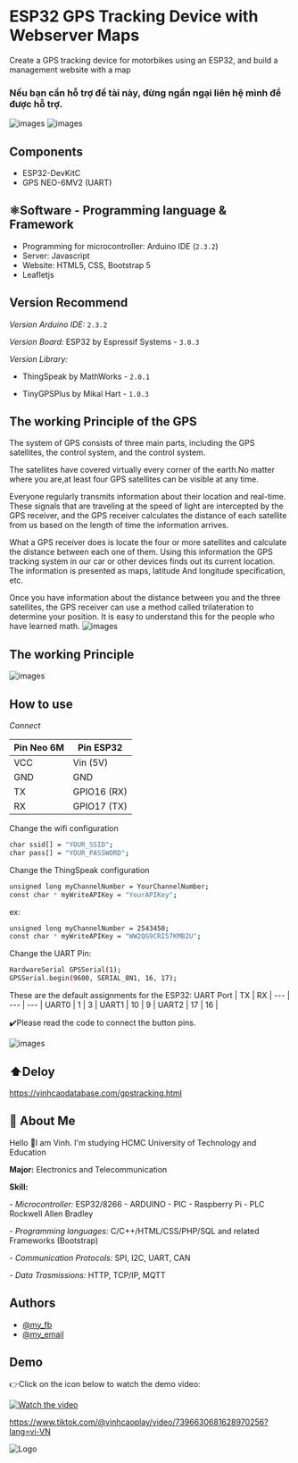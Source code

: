 
# ESP32 GPS Tracking Device with Webserver Maps

Create a GPS tracking device for motorbikes using an ESP32, and build a management website with a map

### Nếu bạn cần hỗ trợ đề tài này, đừng ngần ngại liên hệ mình để được hỗ trợ.

![images](https://github.com/VinhCao09/ESP32_GPS_Tracking_Device_with_Webserver_Maps/blob/main/images/1.jpg)
![images](https://github.com/VinhCao09/ESP32_GPS_Tracking_Device_with_Webserver_Maps/blob/main/images/4.jpg)
## Components
- ESP32-DevKitC
- GPS NEO-6MV2 (UART)

## ⚛️Software - Programming language & Framework
- Programming for microcontroller: Arduino IDE (`2.3.2`)
- Server: Javascript
- Website: HTML5, CSS, Bootstrap 5
- Leafletjs
  
## Version Recommend
*Version Arduino IDE:*
`2.3.2`

*Version Board:* ESP32 by Espressif Systems - `3.0.3`

*Version Library:* 

- ThingSpeak by MathWorks - `2.0.1`

- TinyGPSPlus by Mikal Hart - `1.0.3`

## The working Principle of the GPS

The system of GPS consists of three main parts, including the GPS satellites, the control system, and the control system.

The satellites have covered virtually every corner of the earth.No matter where you are,at least four GPS satellites can be visible at any time.

Everyone regularly transmits information about their location and real-time. These signals that are traveling at the speed of light are intercepted by the GPS receiver, and the GPS receiver calculates the distance of each satellite from us based on the length of time the information arrives.

What a GPS receiver does is locate the four or more satellites and calculate the distance between each one of them. Using this information the GPS tracking system in our car or other devices finds out its current location. The information is presented as maps, latitude And longitude specification, etc.

Once you have information about the distance between you and the three satellites, the GPS receiver can use a method called trilateration to determine your position. It is easy to understand this for the people who have learned math.
![images](https://www.eelinktracker.com/Images/attached/image/20190717/20190717150542_14537.png)

## The working Principle
![images](https://github.com/VinhCao09/ESP32_GPS_Tracking_Device_with_Webserver_Maps/blob/main/images/2.jpg)

## How to use
*Connect*

Pin Neo 6M | Pin ESP32 | 
--- | --- |
VCC | Vin (5V) |
GND | GND |
TX | GPIO16 (RX) |
RX | GPIO17 (TX) |

Change the wifi configuration

```bash
char ssid[] = "YOUR_SSID"; 
char pass[] = "YOUR_PASSWORD";  
```

Change the ThingSpeak configuration

```bash
unsigned long myChannelNumber = YourChannelNumber;
const char * myWriteAPIKey = "YourAPIKey";
```
ex:
```bash
unsigned long myChannelNumber = 2543450;
const char * myWriteAPIKey = "WW2QG9CRI57KMB2U";
```
Change the UART Pin:
```bash
HardwareSerial GPSSerial(1);
GPSSerial.begin(9600, SERIAL_8N1, 16, 17);
```

These are the default assignments for the ESP32:
UART Port | TX | RX |
--- | --- | --- |
UART0 | 1 | 3 |
UART1 | 10 | 9 |
UART2 | 17 | 16 |

✔️Please read the code to connect the button pins.

![images](https://github.com/VinhCao09/ESP32_GPS_Tracking_Device_with_Webserver_Maps/blob/main/images/3.jpg)

## ⬆️Deloy
https://vinhcaodatabase.com/gpstracking.html

## 🚀 About Me
Hello 👋I am Vinh. I'm studying HCMC University of Technology and Education

**Major:** Electronics and Telecommunication

**Skill:** 

*- Microcontroller:* ESP32/8266 - ARDUINO - PIC - Raspberry Pi - PLC Rockwell Allen Bradley

*- Programming languages:* C/C++/HTML/CSS/PHP/SQL and
related Frameworks (Bootstrap)

*- Communication Protocols:* SPI, I2C, UART, CAN

*- Data Trasmissions:* HTTP, TCP/IP, MQTT
## Authors

- [@my_fb](https://www.facebook.com/vcao.vn)
- [@my_email](contact@vinhcaodatabase.com)

## Demo

👉Click on the icon below to watch the demo video:

[![Watch the video](https://media3.giphy.com/media/A7LF3J4uMJQ4r8ApLg/giphy.gif?cid=6c09b95275l1l3krhehcppcrgllmv64r7jd6py964efin2av&ep=v1_internal_gif_by_id&rid=giphy.gif&ct=s)](https://www.tiktok.com/@vinhcaoplay/video/7396630681628970256?lang=vi-VN)

https://www.tiktok.com/@vinhcaoplay/video/7396630681628970256?lang=vi-VN


![Logo](https://codingninja.asia/images/codeninjalogo.png)

